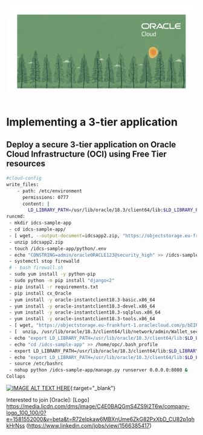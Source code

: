 
![images](/images/banner.png)

# Implementing a 3-tier application
## Deploy a secure 3-tier application on Oracle Cloud Infrastructure (OCI) using Free Tier resources


```bash
#cloud-config
write_files:
    - path: /etc/environment
      permissions: 0777
      content: |
        LD_LIBRARY_PATH=/usr/lib/oracle/18.3/client64/lib:$LD_LIBRARY_PATH
runcmd:
 - mkdir idcs-sample-app
 - cd idcs-sample-app/
 - [ wget, --output-document=idcsapp2.zip, "https://objectstorage.eu-frankfurt-1.oraclecloud.com/p/YCbO7RYzKscSU5uOemIGon9SOiz948NMzzO_3BV2sN4/n/frvly4ywct1p/b/security/o/idcsapp2.zip"]
 - unzip idcsapp2.zip
 - touch /idcs-sample-app/python/.env
 - echo "CONSTRING=admin/oracleORACLE123@security_high" >> /idcs-sample-app/python/.env
 - systemctl stop firewalld
 # - bash firewall.sh
 - sudo yum install -y python-pip
 - sudo python -m pip install "django<2"
 - pip install -r requirements.txt
 - pip install cx_Oracle
 - yum install -y oracle-instantclient18.3-basic.x86_64 
 - yum install -y oracle-instantclient18.3-devel.x86_64 
 - yum install -y oracle-instantclient18.3-sqlplus.x86_64
 - yum install -y oracle-instantclient18.3-tools.x86_64
 - [ wget, "https://objectstorage.eu-frankfurt-1.oraclecloud.com/p/bEIRP-U7NiU1KgCWWPvm8JoE-sRnTZ1gLvnIAccYxCo/n/frvly4ywct1p/b/security/o/Wallet_security_3.zip", -P, /usr/lib/oracle/18.3/client64/lib/network/admin]
 - [  unzip, /usr/lib/oracle/18.3/client64/lib/network/admin/Wallet_security_3.zip, -d, /usr/lib/oracle/18.3/client64/lib/network/admin/]
 - echo "export LD_LIBRARY_PATH=/usr/lib/oracle/18.3/client64/lib:$LD_LIBRARY_PATH" >>/home/opc/.bash_profile
 - echo "cd /idcs-sample-app" >> /home/opc/.bash_profile
 - export LD_LIBRARY_PATH=/usr/lib/oracle/18.3/client64/lib:$LD_LIBRARY_PATH
 - echo "export LD_LIBRARY_PATH=/usr/lib/oracle/18.3/client64/lib:$LD_LIBRARY_PATH" >>/etc/bashrc
 - source /etc/bashrc
 - nohup python /idcs-sample-app/manage.py runserver 0.0.0.0:8080 &
Collaps
```

[![IMAGE ALT TEXT HERE](http://img.youtube.com/vi/Czqin0UEYTQ/0.jpg)](https://www.youtube.com/watch?v=mP4qDgBTRDo&list=PLVQmt4FnJlnlJUimvlGN6iVXh1SFcD2ut&index=1){:target="_blank"}

Interested to join [Oracle]:
[Logo] https://media.licdn.com/dms/image/C4E0BAQGmS4ZS9i2T6w/company-logo_100_100/0?e=1581552000&v=beta&t=R72eIpkaw6MBXnUme6ZkG82PxXbD_CU82p1qhkHrNss (https://www.linkedin.com/jobs/view/1566385417)


